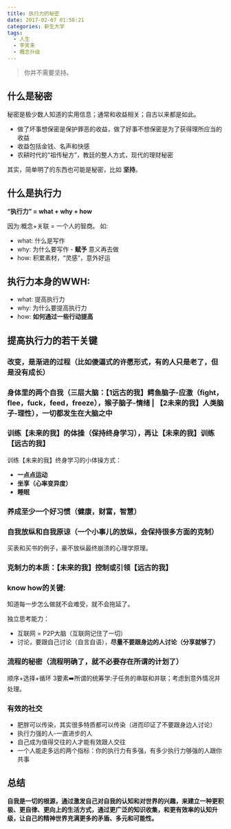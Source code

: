 ```yaml
---
title: 执行力的秘密
date: 2017-02-07 01:58:21
categories: 新生大学
tags:
  - 人生
  - 李笑来
  - 概念升级
---
```

<blockquote class="blockquote-center">你并不需要坚持。</blockquote>

<!--more-->

## 什么是秘密

秘密是极少数人知道的实用信息；通常和收益相关；自古以来都是如此。

- 做了坏事想保密是保护罪恶的收益，做了好事不想保密是为了获得理所应当的收益
- 收益包括金钱、名声和快感
- 农耕时代的“祖传秘方”，教廷的整人方式，现代的理财秘密

其实，简单明了的东西也可能是秘密，比如 **坚持**。

## 什么是执行力

**“执行力” = what + why + how**

因为:概念+关联 = 一个人的智商。
如:

- what: 什么是写作
- why: 为什么要写作 - **赋予** 意义再去做
- how: 积累素材，“灵感”，意外好运

## 执行力本身的WWH:

- what: 提高执行力
- why: 为什么要提高执行力
- how: **如何通过一些行动提高**

## 提高执行力的若干关键

### 改变，是渐进的过程（比如傻逼式的许愿形式，有的人只是老了，但是没有成长）
### 身体里的两个自我（三层大脑：【1远古的我】鳄鱼脑子-应激（fight，flee，fuck，feed，freeze），猴子脑子-情绪 | 【2未来的我】人类脑子-理性），一切都发生在大脑之中
### 训练【未来的我】的体操（保持终身学习），再让【未来的我】训练【远古的我】

 训练【未来的我】终身学习的小体操方式：
 - **一点点运动**
 - **坐享（心率变异度）**
 - **睡眠**

### 养成至少一个好习惯（健康，财富，智慧）
### 自我放纵和自我原谅（一个小事儿的放纵，会保持很多方面的克制）

 买表和买书的例子，豪不放纵最终崩溃的心理学原理。

### 克制力的本质：【未来的我】控制或引领【远古的我】
### know how的关键:

 知道每一步怎么做就不会难受，就不会拖延了。

 独立思考能力：
 - 互联网 = P2P大脑（互联网记住了一切）
 - 讨论，要跟自己讨论（自言自语），**尽量不要跟身边的人讨论（分享就够了）**

### 流程的秘密（流程明确了，就不必要存在所谓的计划了）

 顺序+选择+循环 3要素➡️所谓的统筹学:子任务的串联和并联；考虑到意外情况并处理。

### 有效的社交

 - 肥胖可以传染，其实很多特质都可以传染（进而印证了不要跟身边人讨论）
 - 执行力强的人-一直进步的人
 - 自己成为值得交往的人才能有效跟人交往
 - 一个人能走多远的两个指标：你的执行力有多强，有多少执行力够强的人跟你共事

## 总结
**自我是一切的根源，通过激发自己对自我的认知和对世界的兴趣，来建立一种更积极、更自律、更向上的生活方式，通过更广泛的知识收集，和更有效率的认知升级，让自己的精神世界充满更多的矛盾、多元和可能性。**
